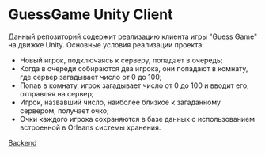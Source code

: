 # GuessGame Unity Client

Данный репозиторий содержит реализацию клиента игры "Guess Game" на движке Unity. 
Основные условия реализации проекта:
- Новый игрок, подключаясь к серверу, попадает в очередь;
- Когда в очереди собираются два игрока, они попадают в комнату, где сервер загадывает число от 0 до 100;
- Попав в комнату, игрок загадывает число от 0 до 100 и вводит его, отправляя на сервер;
- Игрок, назвавший число, наиболее близкое к загаданному сервером, получает очко;
- Очки каждого игрока сохраняются в базе данных с использованием встроенной в Orleans системы хранения.

[Backend](https://github.com/VyacheslavPridchin/GuessGame_Backend)
